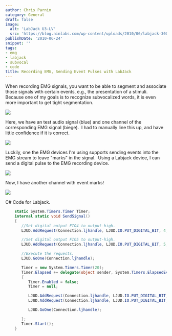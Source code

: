 ```yaml
---
author: Chris Parnin
category: General
draft: false
image:
  alt: 'LabJack U3-LV'
  src: 'https://blog.ninlabs.com/wp-content/uploads/2010/06/labjack-300x216.jpg'
publishDate: '2010-06-24'
snippet: ''
tags:
- emg
- labjack
- subvocal
- code
title: Recording EMG, Sending Event Pulses with LabJack
---
```


When recording EMG signals, you want to be able to segment and associate those signals with certain events, e.g., the presentation of a stimuli.  Because one of my goals is to recognize subvocalized words, it is even more important to get tight segmentation.

[](https://blog.ninlabs.com/wp-content/uploads/2010/06/subvocal.png)[![](https://blog.ninlabs.com/wp-content/uploads/2010/06/emg.png)](https://blog.ninlabs.com/wp-content/uploads/2010/06/emg.png)[](https://blog.ninlabs.com/wp-content/uploads/2010/06/labjack.jpg)

Here, we have an test audio signal (blue) and one channel of the corresponding EMG signal (biege).  I had to manually line this up, and have little confidence if it is correct.

[![](https://blog.ninlabs.com/wp-content/uploads/2010/06/subvocal.png)](http://blog.ninlabs.com/wp-content/uploads/2010/06/subvocal.png)

Luckily, one the EMG devices I'm using supports sending events into the EMG stream to leave "marks" in the signal.  Using a Labjack device, I can send a digital pulse to the EMG recording device.

[![](https://blog.ninlabs.com/wp-content/uploads/2010/06/labjack-300x216.jpg)](http://blog.ninlabs.com/wp-content/uploads/2010/06/labjack.jpg)

Now, I have another channel with event marks!

[![](https://blog.ninlabs.com/wp-content/uploads/2010/06/events.png)](http://blog.ninlabs.com/wp-content/uploads/2010/06/events.png)

C# Code for Labjack.

```c#
    static System.Timers.Timer Timer;
    internal static void SendSignal()
    {
       //Set digital output FIO4 to output-high.
       LJUD.AddRequest(Connection.ljhandle, LJUD.IO.PUT_DIGITAL_BIT, 4, 1, 0, 0);

       //Set digital output FIO5 to output-high.
       LJUD.AddRequest(Connection.ljhandle, LJUD.IO.PUT_DIGITAL_BIT, 5, 1, 0, 0);

       //Execute the requests.
       LJUD.GoOne(Connection.ljhandle);

       Timer = new System.Timers.Timer(20);
       Timer.Elapsed += delegate(object sender, System.Timers.ElapsedEventArgs e)
       {
          Timer.Enabled = false;
          Timer = null;

          LJUD.AddRequest(Connection.ljhandle, LJUD.IO.PUT_DIGITAL_BIT, 5, 0, 0, 0);
          LJUD.AddRequest(Connection.ljhandle, LJUD.IO.PUT_DIGITAL_BIT, 4, 0, 0, 0);

          LJUD.GoOne(Connection.ljhandle);

       };
       Timer.Start();
    }
```